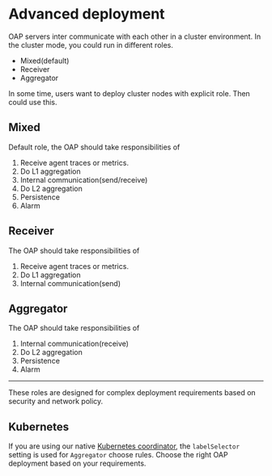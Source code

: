# Advanced deployment
OAP servers inter communicate with each other in a cluster environment. 
In the cluster mode, you could run in different roles.
- Mixed(default)
- Receiver
- Aggregator

In some time, users want to deploy cluster nodes with explicit role. Then could use this.

## Mixed
Default role, the OAP should take responsibilities of
1. Receive agent traces or metrics.
1. Do L1 aggregation
1. Internal communication(send/receive)
1. Do L2 aggregation
1. Persistence
1. Alarm

## Receiver
The OAP should take responsibilities of
1. Receive agent traces or metrics.
1. Do L1 aggregation
1. Internal communication(send)

## Aggregator
The OAP should take responsibilities of
1. Internal communication(receive)
1. Do L2 aggregation
1. Persistence
1. Alarm

___
These roles are designed for complex deployment requirements based on security and network policy.

## Kubernetes
If you are using our native [Kubernetes coordinator](backend-cluster.md#kubernetes), the `labelSelector`
setting is used for `Aggregator` choose rules. Choose the right OAP deployment based on your requirements.